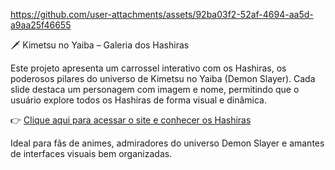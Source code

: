 https://github.com/user-attachments/assets/92ba03f2-52af-4694-aa5d-a9aa25f46655

🗡️ Kimetsu no Yaiba – Galeria dos Hashiras

Este projeto apresenta um carrossel interativo com os Hashiras, os poderosos pilares do universo de Kimetsu no Yaiba (Demon Slayer). Cada slide destaca um personagem com imagem e nome, permitindo que o usuário explore todos os Hashiras de forma visual e dinâmica.

👉 [Clique aqui para acessar o site e conhecer os Hashiras](https://5-kimetsu-no-yaiba-hashiras.vercel.app/)

Ideal para fãs de animes, admiradores do universo Demon Slayer e amantes de interfaces visuais bem organizadas.
